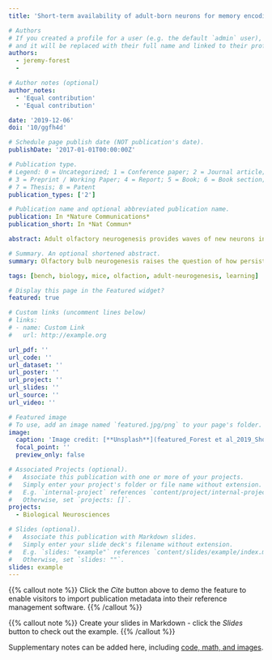 ```yaml
---
title: 'Short-term availability of adult-born neurons for memory encoding'

# Authors
# If you created a profile for a user (e.g. the default `admin` user), write the username (folder name) here
# and it will be replaced with their full name and linked to their profile.
authors:
  - jeremy-forest
  - 

# Author notes (optional)
author_notes:
  - 'Equal contribution'
  - 'Equal contribution'

date: '2019-12-06'
doi: '10/ggfh4d'

# Schedule page publish date (NOT publication's date).
publishDate: '2017-01-01T00:00:00Z'

# Publication type.
# Legend: 0 = Uncategorized; 1 = Conference paper; 2 = Journal article;
# 3 = Preprint / Working Paper; 4 = Report; 5 = Book; 6 = Book section;
# 7 = Thesis; 8 = Patent
publication_types: ['2']

# Publication name and optional abbreviated publication name.
publication: In *Nature Communications*
publication_short: In *Nat Commun*

abstract: Adult olfactory neurogenesis provides waves of new neurons involved in memory encoding. However, how the olfactory bulb deals with neuronal renewal to ensure the persistence of pertinent memories and the flexibility to integrate new events remains unanswered. To address this issue, mice performed two successive olfactory discrimination learning tasks with varying times between tasks. We show that with a short time between tasks, adult-born neurons supporting the first learning task appear to be highly sensitive to interference. Furthermore, targeting these neurons using selective light-induced inhibition altered memory of this first task without affecting that of the second, suggesting that neurons in their critical period of integration may only support one memory trace. A longer period between the two tasks allowed for an increased resilience to interference. Hence, newly formed adult-born neurons regulate the transience or persistence of a memory as a function of information relevance and retrograde interference. 

# Summary. An optional shortened abstract.
summary: Olfactory bulb neurogenesis raises the question of how persistent olfactory memories are retained while remaining flexible to encode new memories. Here, the authors show that new neurons can only support a single odor memory within their critical period of integration into the circuit.

tags: [bench, biology, mice, olfaction, adult-neurogenesis, learning]

# Display this page in the Featured widget?
featured: true

# Custom links (uncomment lines below)
# links:
# - name: Custom Link
#   url: http://example.org

url_pdf: ''
url_code: ''
url_dataset: ''
url_poster: ''
url_project: ''
url_slides: ''
url_source: ''
url_video: ''

# Featured image
# To use, add an image named `featured.jpg/png` to your page's folder.
image:
  caption: 'Image credit: [**Unsplash**](featured_Forest et al_2019_Short-term availability of adult-born neurons for memory encoding)'
  focal_point: ''
  preview_only: false

# Associated Projects (optional).
#   Associate this publication with one or more of your projects.
#   Simply enter your project's folder or file name without extension.
#   E.g. `internal-project` references `content/project/internal-project/index.md`.
#   Otherwise, set `projects: []`.
projects:
  - Biological Neurosciences

# Slides (optional).
#   Associate this publication with Markdown slides.
#   Simply enter your slide deck's filename without extension.
#   E.g. `slides: "example"` references `content/slides/example/index.md`.
#   Otherwise, set `slides: ""`.
slides: example
---
```


{{% callout note %}}
Click the _Cite_ button above to demo the feature to enable visitors to import publication metadata into their reference management software.
{{% /callout %}}

{{% callout note %}}
Create your slides in Markdown - click the _Slides_ button to check out the example.
{{% /callout %}}

Supplementary notes can be added here, including [code, math, and images](https://wowchemy.com/docs/writing-markdown-latex/).
